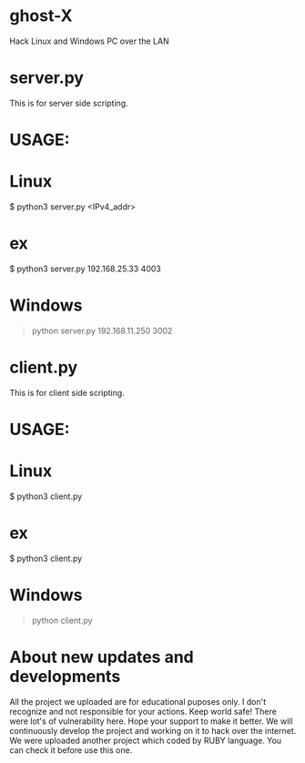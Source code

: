 # ghost-X
Hack Linux and Windows PC over the LAN

# server.py

This is for server side scripting.

# USAGE:

# Linux 
   
   $ python3 server.py <IPv4_addr> <port>

# ex

   $ python3 server.py 192.168.25.33 4003

# Windows

   > python server.py 192.168.11.250 3002


# client.py

This is for client side scripting.

# USAGE:

# Linux 
   
   $ python3 client.py

# ex

   $ python3 client.py

# Windows

   > python client.py

# About new updates and developments

All the project we uploaded are for educational puposes only. I don't recognize and not responsible for your actions. Keep world safe!
There were lot's of vulnerability here. Hope your support to make it better.
We will continuously develop the project and working on it to hack over the internet.
We were uploaded another project which coded by RUBY language. You can check it before use this one.
